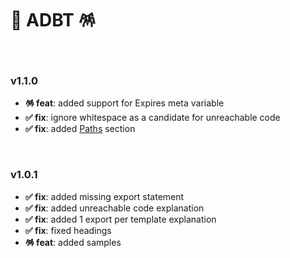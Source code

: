 # 📄 ADBT 🪅

<br>

### v1.1.0

- **🪅 feat**: added support for Expires meta variable
- **✅ fix**: ignore whitespace as a candidate for unreachable code
- **✅ fix**: added [Paths](./README.md#-paths) section

<br>

### v1.0.1

- **✅ fix**: added missing export statement
- **✅ fix**: added unreachable code explanation
- **✅ fix**: added 1 export per template explanation
- **✅ fix**: fixed headings
- **🪅 feat**: added samples
